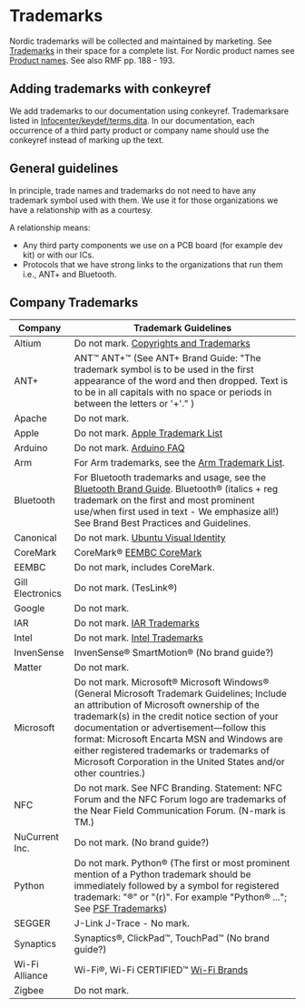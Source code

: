 # Trademarks

Nordic trademarks will be collected and maintained by marketing. See [Trademarks](https://nordicsemi.atlassian.net/wiki/spaces/MAR/pages/132941867/Trademarks) in their space for a complete list. For Nordic product names see [Product names](https://nordicsemi.atlassian.net/wiki/spaces/MAR/pages/132940950/Product+names). See also RMF pp. 188 - 193.

## Adding trademarks with conkeyref

We add trademarks to our documentation using conkeyref. Trademarksare listed in [Infocenter/keydef/terms.dita](https://projecttools.nordicsemi.no/bitbucket/projects/TECHDOC/repos/infocenter/browse/keydef/terms.dita). In our documentation, each occurrence of a third party product or company name should use the conkeyref instead of marking up the text.

## General guidelines

In principle, trade names and trademarks do not need to have any trademark symbol used with them. We use it for those organizations we have a relationship with as a courtesy.

A relationship means:

* Any third party components we use on a PCB board (for example dev kit) or with our ICs.
* Protocols that we have strong links to the organizations that run them i.e., ANT+ and Bluetooth.

## Company Trademarks

| Company       | Trademark Guidelines |
| ------------- | -------------------- |
| Altium        | Do not mark. [Copyrights and Trademarks](http://www.altium.com/copyrights-and-trademarks) |
| ANT+          | ANT™ ANT+™ (See ANT+ Brand Guide: "The trademark symbol is to be used in the first appearance of the word and then dropped. Text is to be in all capitals with no space or periods in between the letters or '+'." ) |
| Apache        | Do not mark. |
| Apple         | Do not mark. [Apple Trademark List](http://www.apple.com/legal/intellectual-property/trademark/appletmlist.html) |
| Arduino       | Do not mark. [Arduino FAQ](https://www.arduino.cc/en/Main/FAQ) |
| Arm           | For Arm trademarks, see the [Arm Trademark List](https://www.arm.com/company/policies/trademarks). |
| Bluetooth     | For Bluetooth trademarks and usage, see the [Bluetooth Brand Guide](https://www.bluetooth.com/brand-guide). Bluetooth® (italics + reg trademark on the first and most prominent use/when first used in text - We emphasize all!) See Brand Best Practices and Guidelines. |
| Canonical     | Do not mark. [Ubuntu Visual Identity](https://wiki.ubuntu.com/Artwork/VisualIdentity?action=AttachFile&do=get&target=ubuntu_interim_guides_03June.pdf) |
| CoreMark      | CoreMark® [EEMBC CoreMark](https://www.eembc.org/coremark/) |
| EEMBC         | Do not mark, includes CoreMark. |
| Gill Electronics | Do not mark. (TesLink®) |
| Google        | Do not mark. |
| IAR           | Do not mark. [IAR Trademarks](https://www.iar.com/metapages/trademarks/) |
| Intel         | Do not mark. [Intel Trademarks](http://www.intel.com/content/www/us/en/trademarks/symbols-acknowledgments.html) |
| InvenSense    | InvenSense® SmartMotion® (No brand guide?) |
| Matter        | Do not mark. |
| Microsoft     | Do not mark. Microsoft® Microsoft Windows® (General Microsoft Trademark Guidelines; Include an attribution of Microsoft ownership of the trademark(s) in the credit notice section of your documentation or advertisement—follow this format: Microsoft Encarta MSN and Windows are either registered trademarks or trademarks of Microsoft Corporation in the United States and/or other countries.) |
| NFC           | Do not mark. See NFC Branding. Statement: NFC Forum and the NFC Forum logo are trademarks of the Near Field Communication Forum. (N-mark is TM.) |
| NuCurrent Inc.| Do not mark. (No brand guide?) |
| Python        | Do not mark. Python® (The first or most prominent mention of a Python trademark should be immediately followed by a symbol for registered trademark: "®" or "(r)". For example "Python® ..."; See [PSF Trademarks](https://www.python.org/psf/trademarks/)) |
| SEGGER        | J-Link J-Trace - No mark. |
| Synaptics     | Synaptics®, ClickPad™, TouchPad™ (No brand guide?) |
| Wi-Fi Alliance| Wi-Fi®, Wi-Fi CERTIFIED™ [Wi-Fi Brands](https://www.wi-fi.org/who-we-are/our-brands) |
| Zigbee        | Do not mark. |
